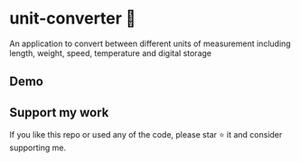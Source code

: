 # unit-converter 🔁

An application to convert between different units of measurement including length, weight, speed, temperature and digital storage 

## Demo



## Support my work

If you like this repo or used any of the code, please star ⭐ it and consider supporting me.